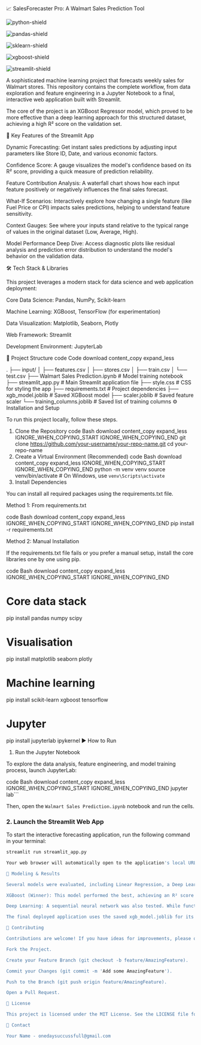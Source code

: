 📈 SalesForecaster Pro: A Walmart Sales Prediction Tool
<!-- Replace with an actual screenshot of your app -->


![python-shield](https://img.shields.io/badge/Python-3.9%2B-blue.svg)


![pandas-shield](https://img.shields.io/badge/pandas-2.2-blue)


![sklearn-shield](https://img.shields.io/badge/scikit--learn-1.6-blue)


![xgboost-shield](https://img.shields.io/badge/XGBoost-2.1-blue)


![streamlit-shield](https://img.shields.io/badge/Streamlit-1.3-ff69b4)

A sophisticated machine learning project that forecasts weekly sales for Walmart stores. This repository contains the complete workflow, from data exploration and feature engineering in a Jupyter Notebook to a final, interactive web application built with Streamlit.

The core of the project is an XGBoost Regressor model, which proved to be more effective than a deep learning approach for this structured dataset, achieving a high R² score on the validation set.



🌟 Key Features of the Streamlit App

Dynamic Forecasting: Get instant sales predictions by adjusting input parameters like Store ID, Date, and various economic factors.

Confidence Score: A gauge visualizes the model's confidence based on its R² score, providing a quick measure of prediction reliability.

Feature Contribution Analysis: A waterfall chart shows how each input feature positively or negatively influences the final sales forecast.

What-If Scenarios: Interactively explore how changing a single feature (like Fuel Price or CPI) impacts sales predictions, helping to understand feature sensitivity.

Context Gauges: See where your inputs stand relative to the typical range of values in the original dataset (Low, Average, High).

Model Performance Deep Dive: Access diagnostic plots like residual analysis and prediction error distribution to understand the model's behavior on the validation data.

🛠️ Tech Stack & Libraries

This project leverages a modern stack for data science and web application deployment:

Core Data Science: Pandas, NumPy, Scikit-learn

Machine Learning: XGBoost, TensorFlow (for experimentation)

Data Visualization: Matplotlib, Seaborn, Plotly

Web Framework: Streamlit

Development Environment: JupyterLab

📁 Project Structure
code
Code
download
content_copy
expand_less

.
├── input/
│   ├── features.csv
│   ├── stores.csv
│   ├── train.csv
│   └── test.csv
├── Walmart Sales Prediction.ipynb  # Model training notebook
├── streamlit_app.py                # Main Streamlit application file
├── style.css                       # CSS for styling the app
├── requirements.txt                # Project dependencies
├── xgb_model.joblib                # Saved XGBoost model
├── scaler.joblib                   # Saved feature scaler
└── training_columns.joblib         # Saved list of training columns
⚙️ Installation and Setup

To run this project locally, follow these steps.

1. Clone the Repository
code
Bash
download
content_copy
expand_less
IGNORE_WHEN_COPYING_START
IGNORE_WHEN_COPYING_END
git clone https://github.com/your-username/your-repo-name.git
cd your-repo-name
2. Create a Virtual Environment (Recommended)
code
Bash
download
content_copy
expand_less
IGNORE_WHEN_COPYING_START
IGNORE_WHEN_COPYING_END
python -m venv venv
source venv/bin/activate  # On Windows, use `venv\Scripts\activate`
3. Install Dependencies

You can install all required packages using the requirements.txt file.

Method 1: From requirements.txt

code
Bash
download
content_copy
expand_less
IGNORE_WHEN_COPYING_START
IGNORE_WHEN_COPYING_END
pip install -r requirements.txt

Method 2: Manual Installation

If the requirements.txt file fails or you prefer a manual setup, install the core libraries one by one using pip.

code
Bash
download
content_copy
expand_less
IGNORE_WHEN_COPYING_START
IGNORE_WHEN_COPYING_END
# Core data stack
pip install pandas numpy scipy

# Visualisation
pip install matplotlib seaborn plotly

# Machine learning
pip install scikit-learn xgboost tensorflow

# Jupyter
pip install jupyterlab ipykernel
▶️ How to Run
1. Run the Jupyter Notebook

To explore the data analysis, feature engineering, and model training process, launch JupyterLab:

code
Bash
download
content_copy
expand_less
IGNORE_WHEN_COPYING_START
IGNORE_WHEN_COPYING_END
jupyter lab```

Then, open the `Walmart Sales Prediction.ipynb` notebook and run the cells.

### 2. Launch the Streamlit Web App

To start the interactive forecasting application, run the following command in your terminal:

```bash
streamlit run streamlit_app.py

Your web browser will automatically open to the application's local URL.

🧠 Modeling & Results

Several models were evaluated, including Linear Regression, a Deep Learning model (using TensorFlow/Keras), and an XGBoost Regressor.

XGBoost (Winner): This model performed the best, achieving an R² score of 0.92 on the time-series validation set. It demonstrated superior performance in capturing the complex, non-linear relationships in the data.

Deep Learning: A sequential neural network was also tested. While functional, it did not outperform the XGBoost model for this specific tabular dataset, highlighting that more complex models are not always better.

The final deployed application uses the saved xgb_model.joblib for its predictions.

🤝 Contributing

Contributions are welcome! If you have ideas for improvements, please open an issue to discuss what you would like to change. Pull requests are also appreciated.

Fork the Project.

Create your Feature Branch (git checkout -b feature/AmazingFeature).

Commit your Changes (git commit -m 'Add some AmazingFeature').

Push to the Branch (git push origin feature/AmazingFeature).

Open a Pull Request.

📄 License

This project is licensed under the MIT License. See the LICENSE file for more details.

📧 Contact

Your Name - onedaysuccussfull@gmail.com
